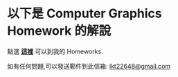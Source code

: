 # 以下是 Computer Graphics Homework 的解說  

點選 **[這裡](https://jerry762.github.io/CGhws/index.html)** 可以到我的 Homeworks.


如有任何問題,可以發送郵件到此信箱: <lkt22648@gmail.com>  





